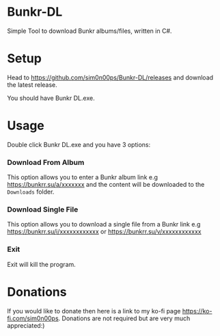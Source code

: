 # Bunkr-DL
Simple Tool to download Bunkr albums/files, written in C#.

# Setup
Head to https://github.com/sim0n00ps/Bunkr-DL/releases and download the latest release.

You should have Bunkr DL.exe.

# Usage
Double click Bunkr DL.exe and you have 3 options:

### Download From Album
This option allows you to enter a Bunkr album link e.g https://bunkrr.su/a/xxxxxxx and the content will be downloaded to the `Downloads` folder.

### Download Single File
This option allows you to download a single file from a Bunkr link e.g https://bunkrr.su/i/xxxxxxxxxxxx or https://bunkrr.su/v/xxxxxxxxxxxx

### Exit
Exit will kill the program.

# Donations
If you would like to donate then here is a link to my ko-fi page https://ko-fi.com/sim0n00ps. Donations are not required but are very much appreciated:)
